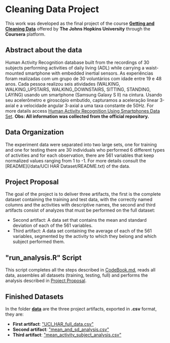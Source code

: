 # Cleaning Data Project
This work was developed as the final project of the course [**Getting and Cleaning Data**](https://www.coursera.org/learn/data-cleaning?specialization=jhu-data-science) offered by **The Johns Hopkins University** through the **Coursera** platform.

## Abstract about the data 
Human Activity Recognition database built from the recordings of 30 subjects performing activities of daily living (ADL) while carrying a waist-mounted smartphone with embedded inertial sensors.
As experiências foram realizadas com um grupo de 30 voluntários com idade entre 19 e 48 anos. Cada pessoa realizou seis atividades (WALKING, WALKING_UPSTAIRS, WALKING_DOWNSTAIRS, SITTING, STANDING, LAYING) usando um smartphone (Samsung Galaxy S II) na cintura. Usando seu acelerômetro e giroscópio embutido, capturamos a aceleração linear 3-axial e a velocidade angular 3-axial a uma taxa constante de 50Hz.
For more datails access [Human Activity Recognition Using Smartphones Data Set](http://archive.ics.uci.edu/ml/datasets/Human+Activity+Recognition+Using+Smartphones).
**Obs: All information was collected from the official repository.**

## Data Organization
The experiment data were separated into two large sets, one for training and one for testing there are 30 individuals who performed 6 different types of activities and for each observation, there are 561 variables that keep normalized values ​​ranging from 1 to -1.
For more details consult the [README](/data/UCI HAR Dataset/README.txt) of the data.

## Project Proposal
The goal of the project is to deliver three artifacts, the first is the complete dataset containing the training and test data, with the correctly named columns and the activities with descriptive names, the second and third artifacts consist of analyzes that must be performed on the full dataset:
* Second artifact: A data set that contains the mean and standard deviation of each of the 561 variables.
* Third artifact: A data set containing the average of each of the 561 variables, segmented by the activity to which they belong and which subject performed them.

## "run_analysis.R" Script
This script completes all the steps described in [CodeBook.md](/CodeBook.md), reads all data, assembles all datasets (training, testing, full) and performs the analysis described in [Project Proposal](#Project-Proposal).

## Finished Datasets
In the folder [**data**](/data) are the three project artifacts, exported in **.csv** format, they are:
* **First artifact**: ["UCI_HAR_full_data.csv"](/data/UCI_HAR_full_data.csv)
* **Second artifact**: ["mean_and_sd_analysis.csv"](/data/mean_and_sd_analysis.csv)
* **Third artifact**: ["mean_activity_subject_analysis.csv"](/data/mean_activity_subject_analysis.csv)
